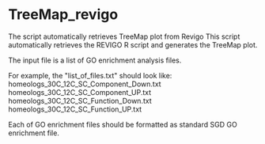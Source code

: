 # TreeMap_revigo
The script automatically retrieves TreeMap plot from Revigo
This script automatically retrieves the REVIGO R script and generates the TreeMap plot.

The input file is a list of GO enrichment analysis files.

For example, the "list_of_files.txt" should look like:
homeologs_30C_12C_SC_Component_Down.txt
homeologs_30C_12C_SC_Component_UP.txt
homeologs_30C_12C_SC_Function_Down.txt
homeologs_30C_12C_SC_Function_UP.txt

Each of GO enrichment files should be formatted as standard SGD GO enrichment file.


